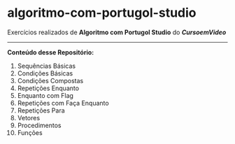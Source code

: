# algoritmo-com-portugol-studio
 Exercícios realizados de **Algoritmo com Portugol Studio** do **_CursoemVideo_**
 
 ---
 
 **Conteúdo desse Repositório:**
 
 1. Sequências Básicas
 2. Condições Básicas
 3. Condições Compostas
 4. Repetições Enquanto
 5. Enquanto com Flag
 6. Repetições com Faça Enquanto
 7. Repetições Para
 8. Vetores
 9. Procedimentos
 10. Funções


